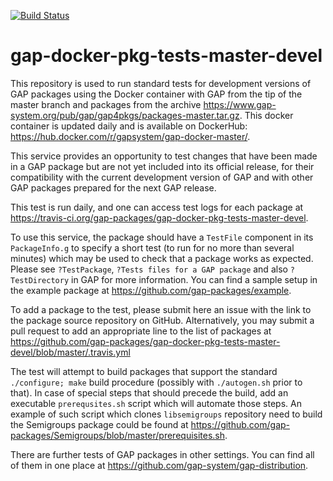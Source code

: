 [![Build Status](https://travis-ci.org/gap-packages/gap-docker-pkg-tests-master-devel.svg?branch=master)](https://travis-ci.org/gap-packages/gap-docker-pkg-tests-master-devel)

# gap-docker-pkg-tests-master-devel

This repository is used to run standard tests for development
versions of GAP packages using the Docker container with GAP
from the tip of the master branch and packages from the archive
https://www.gap-system.org/pub/gap/gap4pkgs/packages-master.tar.gz.
This docker container is updated daily and is available on DockerHub:
https://hub.docker.com/r/gapsystem/gap-docker-master/.

This service provides an opportunity to test changes that have been
made in a GAP package but are not yet included into its official 
release, for their compatibility with the current development version
of GAP and with other GAP packages prepared for the next GAP release.

This test is run daily, and one can access test logs for each package at
https://travis-ci.org/gap-packages/gap-docker-pkg-tests-master-devel. 

To use this service, the package should have a `TestFile` component in
its `PackageInfo.g` to specify a short test (to run for no more than
several minutes) which may be used to check that a package works as
expected. Please see `?TestPackage`, `?Tests files for a GAP package` and
also `?TestDirectory` in GAP for more information. You can find a sample
setup in the example package at https://github.com/gap-packages/example.

To add a package to the test, please submit here an issue with the link
to the package source repository on GitHub. Alternatively, you may submit
a pull request to add an appropriate line to the list of packages at
https://github.com/gap-packages/gap-docker-pkg-tests-master-devel/blob/master/.travis.yml

The test will attempt to build packages that support the standard
`./configure; make` build procedure (possibly with `./autogen.sh`
prior to that). In case of special steps that should precede the 
build, add an executable `prerequsites.sh` script which will automate
those steps. An example of such script which clones `libsemigroups`
repository need to build the Semigroups package could be found at
https://github.com/gap-packages/Semigroups/blob/master/prerequisites.sh.

There are further tests of GAP packages in other settings. You can find all
of them in one place at https://github.com/gap-system/gap-distribution.
